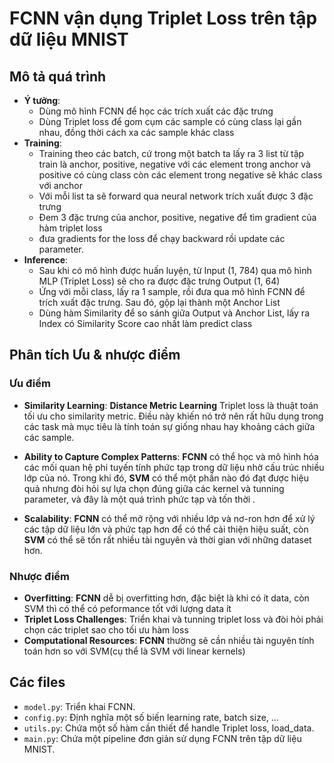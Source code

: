 # FCNN vận dụng Triplet Loss trên tập dữ liệu MNIST

## Mô tả quá trình
- **Ý tưởng**:
    - Dùng mô hình FCNN để học các trích xuất các đặc trưng
    - Dùng Triplet loss để gom cụm các sample có cùng class lại gần nhau, đồng thời cách xa các sample khác class 
- **Training**:
    - Training theo các batch, cứ trong một batch ta lấy ra 3 list từ tập train là anchor, positive, negative với các element trong anchor và positive có cùng class còn các element trong negative sẽ khác class với anchor
    - Với mỗi list ta sẽ forward qua neural network trích xuất được 3 đặc trưng 
    - Đem 3 đặc trưng của anchor, positive, negative để tìm gradient của hàm triplet loss
    - đưa gradients for the loss để chạy backward rồi update các parameter.
- **Inference**: 
    - Sau khi có mô hình được huấn luyện, từ Input (1, 784) qua mô hình MLP (Triplet Loss) sẽ cho ra được đặc trưng Output (1, 64)
    - Ứng với mỗi class, lấy ra 1 sample, rồi đưa qua mô hình FCNN để trích xuất đặc trưng. Sau đó, gộp lại thành một Anchor List
    - Dùng hàm Similarity để so sánh giữa Output và Anchor List, lấy ra Index có Similarity Score cao nhất làm predict class

## Phân tích Ưu & nhược điểm
### Ưu điểm
- **Similarity Learning**: **Distance Metric Learning** Triplet loss là thuật toán tối ưu cho 
similarity metric. Điều này khiến nó trở nên rất hữu dụng trong các task mà mục tiêu là tính toán sự giống nhau hay khoảng cách giữa các sample.

- **Ability to Capture Complex Patterns**: **FCNN** có thể học và mô hình hóa các mối quan hệ phi tuyến tính phức tạp trong dữ liệu nhờ cấu trúc nhiều lớp của nó. Trong khi đó, **SVM** có thể một phần nào đó đạt được hiệu quả nhưng đòi hỏi sự lựa chọn đúng giữa các kernel và tunning parameter, và đây là một quá trình phức tạp và tốn thời .

- **Scalability**: **FCNN** có thể mở rộng với nhiều lớp và nơ-ron hơn để xử lý các tập dữ liệu lớn và phức tạp hơn để có thể cải thiện hiệu suất, còn **SVM** có thể sẽ tốn rất nhiều tài nguyên và thời gian với những dataset  hơn.

### Nhược điểm
- **Overfitting**: **FCNN** dễ bị overfitting hơn, đặc biệt là khi có ít data, còn SVM thì có thể có peformance tốt với lượng data ít
- **Triplet Loss Challenges**: Triển khai và tunning triplet loss và đòi hỏi phải chọn các triplet sao cho tối ưu hàm loss 
- **Computational Resources**: **FCNN** thường sẽ cần nhiều tài nguyên tính toán hơn so với SVM(cụ thể là SVM với linear kernels)

## Các files
- `model.py`: Triển khai FCNN.
- `config.py`: Định nghĩa một số biến learning rate, batch size, ...
- `utils.py`: Chứa một số hàm cần thiết để handle Triplet loss, load_data.
- `main.py`: Chứa một pipeline đơn giản sử dụng FCNN trên tập dữ liệu MNIST.